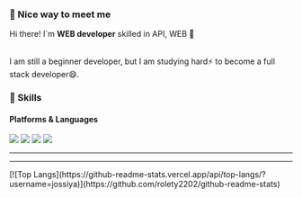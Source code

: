 ### 🤞 Nice way to meet me

<P>Hi there! I`m <b>WEB developer</b> skilled in API, WEB 👋</p><br/>
I am still a beginner developer, but I am studying hard⚡ to become a full stack developer😄.

<!--
**jossiya/jossiya** is a ✨ _special_ ✨ repository because its `README.md` (this file) appears on your GitHub profile.

Here are some ideas to get you started:

- 🔭 I’m currently working on ...
- 🌱 I’m currently learning ...
- 👯 I’m looking to collaborate on ...
- 🤔 I’m looking for help with ...
- 💬 Ask me about ...
- 📫 How to reach me: ...
- 😄 Pronouns: ...
- ⚡ Fun fact: ...
-->
### 💪 Skills
#### Platforms & Languages
<p>
<img src="https://img.shields.io/badge/CSS3-1572B6?style=flat-square&logo=CSS3&logoColor=white"/> 
<img src="https://img.shields.io/badge/JSS-FFCA28?style=flat-square&logo=JSS&logoColor=white"/> 
<img src="https://img.shields.io/badge/Node.js-339933?style=flat-square&logo=Node.js&logoColor=white"/> <img src="https://img.shields.io/badge/React-61DAFB?style=flat-square&logo=React&logoColor=black"/>
</p>
<hr/>
<hr/>
[![Top Langs](https://github-readme-stats.vercel.app/api/top-langs/?username=jossiya)](https://github.com/rolety2202/github-readme-stats)
